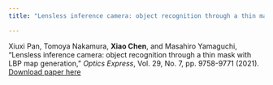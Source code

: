 ```yaml
---
title: "Lensless inference camera: object recognition through a thin mask with LBP map generation"

---
```


Xiuxi Pan, Tomoya Nakamura, **Xiao Chen**, and Masahiro Yamaguchi, “Lensless inference camera: object recognition through a thin mask with LBP map generation,” *Optics Express*, Vol. 29, No. 7, pp. 9758-9771 (2021). 
[Download paper here](https://opg.optica.org/oe/fulltext.cfm?uri=oe-29-7-9758&id=449213)